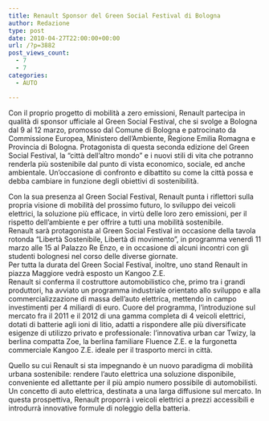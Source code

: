 ```yaml
---
title: Renault Sponsor del Green Social Festival di Bologna
author: Redazione
type: post
date: 2010-04-27T22:00:00+00:00
url: /?p=3882
post_views_count:
  - 7
  - 7
categories:
  - AUTO

---
```

Con il proprio progetto di mobilit&agrave; a zero emissioni, Renault partecipa in qualit&agrave; di sponsor ufficiale al Green Social Festival, che si svolge a Bologna dal 9 al 12 marzo, promosso dal Comune di Bologna e patrocinato da Commissione Europea, Ministero dell&rsquo;Ambiente, Regione Emilia Romagna e Provincia di Bologna. Protagonista di questa seconda edizione del Green Social Festival, la &ldquo;citt&agrave; dell&rsquo;altro mondo&rdquo; e i nuovi stili di vita che potranno renderla pi&ugrave; sostenibile dal punto di vista economico, sociale, ed anche ambientale. Un&rsquo;occasione di confronto e dibattito su come la citt&agrave; possa e debba cambiare in funzione degli obiettivi di sostenibilit&agrave;. 

Con la sua presenza al Green Social Festival, Renault punta i riflettori sulla propria visione di mobilit&agrave; del prossimo futuro, lo sviluppo dei veicoli elettrici, la soluzione pi&ugrave; efficace, in virt&ugrave; delle loro zero emissioni, per il rispetto dell&rsquo;ambiente e per offrire a tutti una mobilit&agrave; sostenibile.  
Renault sar&agrave; protagonista al Green Social Festival in occasione della tavola rotonda &ldquo;Libert&agrave; Sostenibile, Libert&agrave; di movimento&rdquo;, in programma venerd&igrave; 11 marzo alle 15 al Palazzo Re Enzo, e in occasione di alcuni incontri con gli studenti bolognesi nel corso delle diverse giornate.&nbsp;  
Per tutta la durata del Green Social Festival, inoltre, uno stand Renault in piazza Maggiore vedr&agrave; esposto un Kangoo Z.E.  
Renault si conferma il costruttore automobilistico che, primo tra i grandi produttori, ha avviato un programma industriale orientato allo sviluppo e alla commercializzazione di massa dell&rsquo;auto elettrica, mettendo in campo investimenti per 4 miliardi di euro. Cuore del programma, l&rsquo;introduzione sul mercato fra il 2011 e il 2012 di una gamma completa di 4 veicoli elettrici, dotati di batterie agli ioni di litio, adatti a rispondere alle pi&ugrave; diversificate esigenze di utilizzo privato e professionale: l&rsquo;innovativa urban car Twizy, la berlina compatta Zoe, la berlina familiare Fluence Z.E. e la furgonetta commerciale Kangoo Z.E. ideale per il trasporto merci in citt&agrave;.

Quello su cui Renault si sta impegnando &egrave; un nuovo paradigma di mobilit&agrave; urbana sostenibile: rendere l&rsquo;auto elettrica una soluzione disponibile, conveniente ed allettante per il pi&ugrave; ampio numero possibile di automobilisti. Un concetto di auto elettrica, destinata a una larga diffusione sul mercato. In questa prospettiva, Renault proporr&agrave; i veicoli elettrici a prezzi accessibili e introdurr&agrave; innovative formule di noleggio della batteria.

&nbsp;